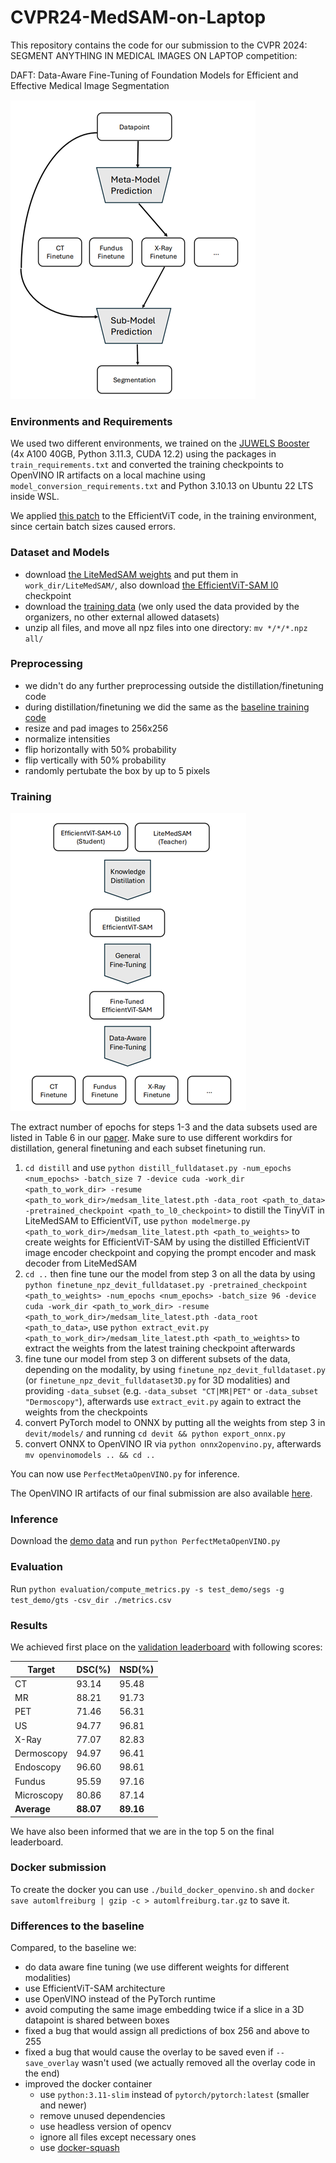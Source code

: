 # CVPR24-MedSAM-on-Laptop

This repository contains the code for our submission to the CVPR 2024: SEGMENT ANYTHING IN MEDICAL IMAGES ON LAPTOP competition:

DAFT: Data-Aware Fine-Tuning of Foundation Models for Efficient and Effective Medical Image Segmentation

![inference visualization](imgs/inference.png)

### Environments and Requirements

We used two different environments, we trained on the [JUWELS Booster](https://en.wikipedia.org/wiki/JUWELS) (4x A100 40GB, Python 3.11.3, CUDA 12.2) using the packages in `train_requirements.txt` and converted the training checkpoints to OpenVINO IR artifacts on a local machine using `model_conversion_requirements.txt` and Python 3.10.13 on Ubuntu 22 LTS inside WSL.

We applied [this patch](https://github.com/facebookresearch/segment-anything/issues/277#issuecomment-1964762171) to the EfficientViT code, in the training environment, since certain batch sizes caused errors.

### Dataset and Models

+ download [the LiteMedSAM weights](https://drive.google.com/file/d/18Zed-TUTsmr2zc5CHUWd5Tu13nb6vq6z/view) and put them in `work_dir/LiteMedSAM/`, also download [the EfficientViT-SAM l0](https://huggingface.co/han-cai/efficientvit-sam/resolve/main/l0.pt) checkpoint
+ download the [training data](https://drive.google.com/drive/folders/1khEIdkO0MC_gG5EkQ7COdDS1jge5_XQs) (we only used the data provided by the organizers, no other external allowed datasets)
+ unzip all files, and move all npz files into one directory: `mv */*/*.npz all/`

### Preprocessing

+ we didn't do any further preprocessing outside the distillation/finetuning code
+ during distillation/finetuning we did the same as the [baseline training code](https://github.com/bowang-lab/MedSAM/blob/2a5a0556cabee8a62c8c1ec7e7cd821909adcb0c/train_one_gpu.py)
 + resize and pad images to 256x256
 + normalize intensities
 + flip horizontally with 50% probability
 + flip vertically with 50% probability
 + randomly pertubate the box by up to 5 pixels

### Training

![training visualization](imgs/training.png)

The extract number of epochs for steps 1-3 and the data subsets used are listed in Table 6 in our [paper](https://openreview.net/pdf?id=PObXviy706). Make sure to use different workdirs for distillation, general finetuning and each subset finetuning run.

1. `cd distill` and use `python distill_fulldataset.py -num_epochs <num_epochs> -batch_size 7 -device cuda -work_dir <path_to_work_dir> -resume <path_to_work_dir>/medsam_lite_latest.pth -data_root <path_to_data> -pretrained_checkpoint <path_to_l0_checkpoint>` to distill the TinyViT in LiteMedSAM to EfficientViT, use `python modelmerge.py <path_to_work_dir>/medsam_lite_latest.pth <path_to_weights>` to create weights for EfficientViT-SAM by using the distilled EfficientViT image encoder checkpoint and copying the prompt encoder and mask decoder from LiteMedSAM
2. `cd ..` then fine tune our the model from step 3 on all the data by using `python finetune_npz_devit_fulldataset.py -pretrained_checkpoint <path_to_weights> -num_epochs <num_epochs> -batch_size 96 -device cuda -work_dir <path_to_work_dir> -resume <path_to_work_dir>/medsam_lite_latest.pth -data_root <path_to_data>`, use `python extract_evit.py <path_to_work_dir>/medsam_lite_latest.pth <path_to_weights>` to extract the weights from the latest training checkpoint afterwards
3. fine tune our model from step 3 on different subsets of the data, depending on the modality, by using `finetune_npz_devit_fulldataset.py` (or `finetune_npz_devit_fulldataset3D.py` for 3D modalities) and providing `-data_subset` (e.g. `-data_subset "CT|MR|PET"` or `-data_subset "Dermoscopy"`), afterwards use `extract_evit.py` again to extract the weights from the checkpoints
4. convert PyTorch model to ONNX by putting all the weights from step 3 in `devit/models/` and running `cd devit && python export_onnx.py`
5. convert ONNX to OpenVINO IR via `python onnx2openvino.py`, afterwards `mv openvinomodels .. && cd ..`

You can now use `PerfectMetaOpenVINO.py` for inference.

The OpenVINO IR artifacts of our final submission are also available [here](https://drive.google.com/file/d/1OvQInteX8E4qWgDi4OQGCb1lKGL9t3qL/view?usp=sharing).

### Inference

Download the [demo data](https://drive.google.com/drive/folders/1t3Rs9QbfGSEv2fIFlk8vi7jc0SclD1cq) and run `python PerfectMetaOpenVINO.py`

### Evaluation

Run `python evaluation/compute_metrics.py -s test_demo/segs -g test_demo/gts -csv_dir ./metrics.csv`

### Results

We achieved first place on the [validation leaderboard](https://www.codabench.org/competitions/1847/#/results-tab) with following scores:

| Target     | DSC(%) | NSD(%) |
|------------|--------|--------|
| CT         | 93.14  | 95.48  |
| MR         | 88.21  | 91.73  |
| PET        | 71.46  | 56.31  |
| US         | 94.77  | 96.81  |
| X-Ray      | 77.07  | 82.83  |
| Dermoscopy | 94.97  | 96.41  |
| Endoscopy  | 96.60  | 98.61  |
| Fundus     | 95.59  | 97.16  |
| Microscopy | 80.86  | 87.14  |
| **Average**| **88.07** | **89.16** |

We have also been informed that we are in the top 5 on the final leaderboard.

### Docker submission

To create the docker you can use `./build_docker_openvino.sh` and `docker save automlfreiburg | gzip -c > automlfreiburg.tar.gz` to save it.

### Differences to the baseline

Compared, to the baseline we:
+ do data aware fine tuning (we use different weights for different modalities)
+ use EfficientViT-SAM architecture
+ use OpenVINO instead of the PyTorch runtime
+ avoid computing the same image embedding twice if a slice in a 3D datapoint is shared between boxes
+ fixed a bug that would assign all predictions of box 256 and above to 255
+ fixed a bug that would cause the overlay to be saved even if `--save_overlay` wasn't used (we actually removed all the overlay code in the end)
+ improved the docker container
  + use `python:3.11-slim` instead of `pytorch/pytorch:latest` (smaller and newer)
  + remove unused dependencies
  + use headless version of opencv
  + ignore all files except necessary ones
  + use [docker-squash](https://github.com/goldmann/docker-squash)

